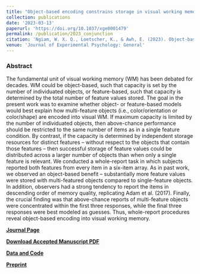 ```yaml
---
title: "Object-based encoding constrains storage in visual working memory"
collection: publications
date: '2023-03-13'
paperurl: 'https://doi.org/10.1037/xge0001479'
permalink: /publication/2023_conjunction
citation: 'Ngiam, W. X. Q., Loetscher, K., & Awh, E. (2023). Object-based encoding constrains storage in visual working memory. Journal of Experimental Psychology: General'
venue: 'Journal of Experimental Psychology: General'
---
```

### Abstract
The fundamental unit of visual working memory (WM) has been debated for decades. WM could be object-based, such that capacity is set by the number of individuated objects, or feature-based, such that capacity is determined by the total number of feature values stored. The goal in the present work was to examine whether object- or feature-based models would best explain how multi-feature objects (i.e., color/orientation or color/shape) are encoded into visual WM. If maximum capacity is limited by the number of individuated objects, then above-chance performance should be restricted to the same number of items as in a single feature condition. By contrast, if the capacity is determined by independent storage resources for distinct features – without respect to the objects that contain those features – then successful storage of feature values could be distributed across a larger number of objects than when only a single feature is relevant. We conducted a whole-report task in which subjects reported both features from every item in a six-item array. As in past work, we observed an object-based benefit – substantially more feature values were stored with multi-featured objects compared to single-feature objects. In addition, observers had a strong tendency to report the items in descending order of memory quality, replicating Adam et al. (2017). Finally, the crucial finding was that above-chance reports of multi-feature objects were concentrated within the first three responses, while the final three responses were best modeled as guesses. Thus, whole-report procedures reveal object-based encoding into visual working memory.

**[Journal Page](https://psycnet.apa.org/record/2024-07361-001)**

**[Download Accepted Manuscript PDF](/files/ngiam_2023_object-based.pdf)**

**[Data and Code](https://osf.io/wjr7u/)**

**[Preprint](https://psyarxiv.com/mc5p9)**